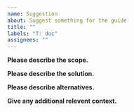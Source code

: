 ```yaml
---
name: Suggestion
about: Suggest something for the guide
title: ""
labels: "T: doc"
assignees: ""
---
```


**Please describe the scope.**

<!-- A clear and concise description of what the problem is,
e.g. something that is outdated or needs additional info. 
Limit this to about 60-70 chars. -->

**Please describe the solution.**

<!-- A clear and concise description of what you want to happen 
or see changed. You're welcome to ask for changes regarding 
anything as long as it is in scope. -->

**Please describe alternatives.**

<!-- A clear and concise description of any alternative solutions 
or features you've considered. e.g. "This could instead be 
replaced by <some other program> or <other link>." Make sure it's 
in scope. -->

**Give any additional relevent context.**

<!-- Add any other links and related imagery or data here. We 
will not entertain any sort of suggestion that doesn't fit in the
threat model described in the guide. It is aimed at protecting 
journalists, whistleblowers and activists, and any suggestion will
require research on the behalf of the person writing the issue. -->
